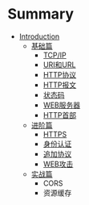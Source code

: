 # Summary

* [Introduction](README.md)
   * [基础篇](basic.md)
       * [TCP/IP](basic_tcpip.md)
       * [URI和URL](basic_uri_url.md)
       * [HTTP协议](basic_http_protocol.md)
       * [HTTP报文](basic_http_messager.md)
       * [状态码](basic_status_code.md)
       * [WEB服务器](basic_web_server.md)
       * [HTTP首部](basic_http_header.md)
   * [进阶篇](senior.md)
       * [HTTPS](senior_https.md)
       * [身份认证](senior_oauth.md)
       * [追加协议](senior_additional_protocol.md)
       * [WEB攻击](senior_web_attack.md)
   * [实战篇](practice.md)
       * CORS
       * 资源缓存

